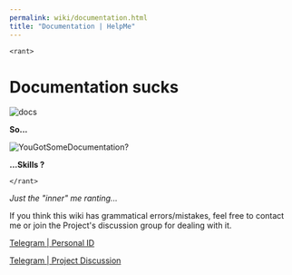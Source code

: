 ```yaml
---
permalink: wiki/documentation.html
title: "Documentation | HelpMe"
---
```


```<rant>```  

<h1>Documentation sucks</h1>  

![docs](https://user-images.githubusercontent.com/14874906/27052124-484def66-4fd6-11e7-8fa8-0260a8052c8f.jpg)

**So...**

![YouGotSomeDocumentation?](https://user-images.githubusercontent.com/14874906/27052085-1c162a26-4fd6-11e7-899b-c986a47fbd12.jpg)  

**...Skills ?**

```</rant>```

_Just the "inner" me ranting..._  

If you think this wiki has grammatical errors/mistakes, feel free to contact me or join the Project's discussion group for dealing with it.    

[Telegram &#124; Personal ID](https://t.me/I_Iz_N00b)

[Telegram &#124; Project Discussion](https://t.me/ScriBt)
